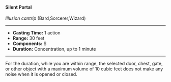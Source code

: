 #### Silent Portal
*Illusion cantrip* (Bard,Sorcerer,Wizard)
___
- **Casting Time:** 1 action
- **Range:** 30 feet
- **Components:** S
- **Duration:** Concentration, up to 1 minute
---
For the duration, while you are within range, the
selected door, chest, gate, or other object with a
maximum volume of 10 cubic feet does not make
any noise when it is opened or closed.
